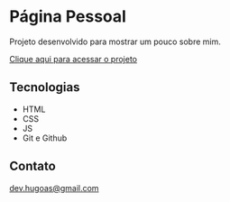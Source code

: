 # Página Pessoal

Projeto desenvolvido para mostrar um pouco sobre mim.

[Clique aqui para acessar o projeto](https://aguiarhugo.github.io/personal-page/)


## Tecnologias

- HTML
- CSS
- JS
- Git e Github

## Contato

dev.hugoas@gmail.com
